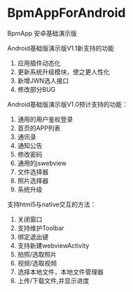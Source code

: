 # BpmAppForAndroid
BpmApp 安卓基础演示版

Android基础版演示版V1.1新支持的功能

1. 应用插件动态化
2. 更新系统升级模块，使之更人性化
3. 新增JWN选人接口
4. 修改部分BUG


Android基础版演示版V1.0预计支持的功能：
1. 通用的用户鉴权登录
2. 首页的APP列表
3. 通讯录
4. 通知公告
5. 修改密码
6. 通用的jswebview
7. 文件选择器
8. 照片选择器
9. 系统升级


支持html5与native交互的方法：
1. 关闭窗口
2. 支持维护Toolbar
3. 绑定退出键
4. 支持新建webviewActivity
5. 拍照/选取照片
6. 视频/选取视频
7. 选择本地文件，本地文件管理器
8. 上传/下载文件,并显示进度
